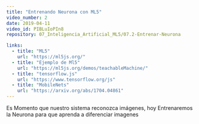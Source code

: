 ```yaml
---
title: "Entrenando Neurona con ML5"
video_number: 2
date: 2019-04-11
video_id: PIBLuIoPIn8
repository: 07_Inteligencia_Artificial_ML5/07.2-Entrenar-Neurona

links:
  - title: "ML5"
    url: "https://ml5js.org/"
  - title: "Ejemplo de Ml5"
    url: "https://ml5js.org/demos/teachableMachine/"
  - title: "tensorflow.js"
    url: "https://www.tensorflow.org/js"
  - title: "MobileNets"
    url: "https://arxiv.org/abs/1704.04861"
---
```


Es Momento que nuestro sistema reconozca imágenes, hoy Entrenaremos la Neurona para que aprenda a diferenciar imagenes 
